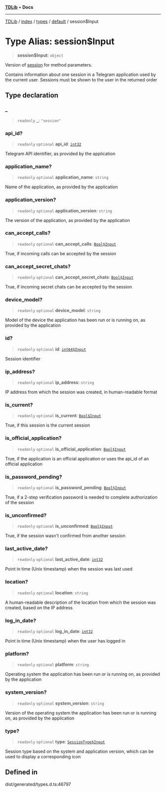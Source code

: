 [**TDLib**](../../../../../../README.md) • **Docs**

***

[TDLib](../../../../../../modules.md) / [index](../../../../../README.md) / [types](../../../README.md) / [default](../README.md) / session$Input

# Type Alias: session$Input

> **session$Input**: `object`

Version of [session](session-1.md) for method parameters.

Contains information about one session in a Telegram application used by the current user. Sessions must be shown to the user in the returned order

## Type declaration

### \_

> `readonly` **\_**: `"session"`

### api\_id?

> `readonly` `optional` **api\_id**: [`int32`](int32-1.md)

Telegram API identifier, as provided by the application

### application\_name?

> `readonly` `optional` **application\_name**: `string`

Name of the application, as provided by the application

### application\_version?

> `readonly` `optional` **application\_version**: `string`

The version of the application, as provided by the application

### can\_accept\_calls?

> `readonly` `optional` **can\_accept\_calls**: [`Bool$Input`](Bool$Input.md)

True, if incoming calls can be accepted by the session

### can\_accept\_secret\_chats?

> `readonly` `optional` **can\_accept\_secret\_chats**: [`Bool$Input`](Bool$Input.md)

True, if incoming secret chats can be accepted by the session

### device\_model?

> `readonly` `optional` **device\_model**: `string`

Model of the device the application has been run or is running on, as provided by the application

### id?

> `readonly` `optional` **id**: [`int64$Input`](int64$Input-1.md)

Session identifier

### ip\_address?

> `readonly` `optional` **ip\_address**: `string`

IP address from which the session was created, in human-readable format

### is\_current?

> `readonly` `optional` **is\_current**: [`Bool$Input`](Bool$Input.md)

True, if this session is the current session

### is\_official\_application?

> `readonly` `optional` **is\_official\_application**: [`Bool$Input`](Bool$Input.md)

True, if the application is an official application or uses the api_id of an official application

### is\_password\_pending?

> `readonly` `optional` **is\_password\_pending**: [`Bool$Input`](Bool$Input.md)

True, if a 2-step verification password is needed to complete authorization of the session

### is\_unconfirmed?

> `readonly` `optional` **is\_unconfirmed**: [`Bool$Input`](Bool$Input.md)

True, if the session wasn't confirmed from another session

### last\_active\_date?

> `readonly` `optional` **last\_active\_date**: [`int32`](int32-1.md)

Point in time (Unix timestamp) when the session was last used

### location?

> `readonly` `optional` **location**: `string`

A human-readable description of the location from which the session was created, based on the IP address

### log\_in\_date?

> `readonly` `optional` **log\_in\_date**: [`int32`](int32-1.md)

Point in time (Unix timestamp) when the user has logged in

### platform?

> `readonly` `optional` **platform**: `string`

Operating system the application has been run or is running on, as provided by the application

### system\_version?

> `readonly` `optional` **system\_version**: `string`

Version of the operating system the application has been run or is running on, as provided by the application

### type?

> `readonly` `optional` **type**: [`SessionType$Input`](SessionType$Input.md)

Session type based on the system and application version, which can be used to display a corresponding icon

## Defined in

dist/generated/types.d.ts:46797
